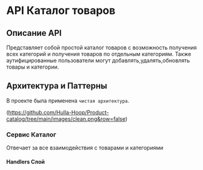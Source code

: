 # API Каталог товаров

## Описание API
 
Представляет собой простой каталог товаров с возможность получения всех категорий и получения товаров по отдельным категориям.
Также аутифицированные пользователи могут добавлять,удалять,обновлять товары и категории.


## Архитектура и Паттерны

В проекте была применена `чистая архитектура`.

(https://github.com/Hulla-Hoop/Product-catalog/tree/main/images/clean.png&row=false)

### Сервис Каталог 
 Отвечает за все взаимодействия с товарами и категориями

#### Handlers Слой 
